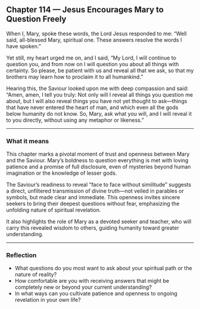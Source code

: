 ## Chapter 114 — Jesus Encourages Mary to Question Freely

When I, Mary, spoke these words, the Lord Jesus responded to me:
“Well said, all-blessed Mary, spiritual one. These answers resolve the words I have spoken.”

Yet still, my heart urged me on, and I said,
“My Lord, I will continue to question you, and from now on I will question you about all things with certainty. So please, be patient with us and reveal all that we ask, so that my brothers may learn how to proclaim it to all humankind.”

Hearing this, the Saviour looked upon me with deep compassion and said:
“Amen, amen, I tell you truly: Not only will I reveal all things you question me about, but I will also reveal things you have not yet thought to ask—things that have never entered the heart of man, and which even all the gods below humanity do not know. So, Mary, ask what you will, and I will reveal it to you directly, without using any metaphor or likeness.”

---

### What it means

This chapter marks a pivotal moment of trust and openness between Mary and the Saviour. Mary’s boldness to question everything is met with loving patience and a promise of full disclosure, even of mysteries beyond human imagination or the knowledge of lesser gods.

The Saviour’s readiness to reveal “face to face without similitude” suggests a direct, unfiltered transmission of divine truth—not veiled in parables or symbols, but made clear and immediate. This openness invites sincere seekers to bring their deepest questions without fear, emphasizing the unfolding nature of spiritual revelation.

It also highlights the role of Mary as a devoted seeker and teacher, who will carry this revealed wisdom to others, guiding humanity toward greater understanding.

---

### Reflection

* What questions do you most want to ask about your spiritual path or the nature of reality?
* How comfortable are you with receiving answers that might be completely new or beyond your current understanding?
* In what ways can you cultivate patience and openness to ongoing revelation in your own life?
